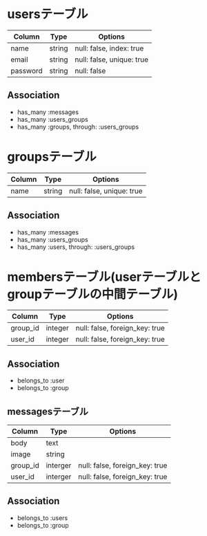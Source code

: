 # usersテーブル
|Column|Type|Options|
|------|----|-------|
|name|string|null: false, index: true|
|email|string|null: false, unique: true|
|password|string|null: false|
## Association
- has_many :messages
- has_many :users_groups
- has_many :groups, through: :users_groups


# groupsテーブル
|Column|Type|Options|
|------|----|-------|
|name|string|null: false, unique: true|
## Association
- has_many :messages
- has_many :users_groups
- has_many :users, through: :users_groups


# membersテーブル(userテーブルとgroupテーブルの中間テーブル)
|Column|Type|Options|
|------|----|-------|
|group_id|integer|null: false, foreign_key: true|
|user_id|integer|null: false, foreign_key: true|
## Association
- belongs_to :user
- belongs_to :group

## messagesテーブル
|Column|Type|Options|
|------|----|-------|
|body|text||
|image|string||
|group_id|interger|null: false, foreign_key: true|
|user_id|interger|null: false, foreign_key: true
## Association
- belongs_to :users
- belongs_to :group
